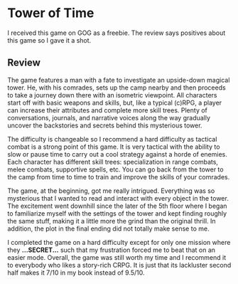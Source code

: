 # Tower of Time

I received this game on GOG as a freebie. The review says positives about this game so I gave it a shot.

## Review

The game features a man with a fate to investigate an upside-down magical tower. He, with his comrades, sets up the camp nearby and then proceeds to take a journey down there with an isometric viewpoint. All characters start off with basic weapons and skills, but, like a typical (c)RPG, a player can increase their attributes and complete more skill trees. Plenty of conversations, journals, and narrative voices along the way gradually uncover the backstories and secrets behind this mysterious tower.

The difficulty is changeable so I recommend a hard difficulty as tactical combat is a strong point of this game. It is very tactical with the ability to slow or pause time to carry out a cool strategy against a horde of enemies. Each character has different skill trees: specialization in range combats, melee combats, supportive spells, etc. You can go back from the tower to the camp from time to time to train and improve the skills of your comrades.

The game, at the beginning, got me really intrigued. Everything was so mysterious that I wanted to read and interact with every object in the tower. The excitement went downhill since the later of the 5th floor where I began to familiarize myself with the settings of the tower and kept finding roughly the same stuff, making it a little more the grind than the original thrill. In addition, the plot in the final ending did not totally make sense to me.

I completed the game on a hard difficulty except for only one mission where they **...SECRET...** such that my frustration forced me to beat that on an easier mode. Overall, the game was still worth my time and I recommend it to everybody who likes a story-rich CRPG. It is just that its lackluster second half makes it 7/10 in my book instead of 9.5/10.
